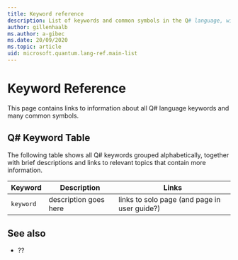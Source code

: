 ```yaml
---
title: Keyword reference
description: List of keywords and common symbols in the Q# language, with links to their respective pages in documentation
author: gillenhaalb
ms.author: a-gibec
ms.date: 20/09/2020
ms.topic: article
uid: microsoft.quantum.lang-ref.main-list
---
```


# Keyword Reference

This page contains links to information about all Q# language keywords and many common symbols. 

## Q# Keyword Table

The following table shows all Q# keywords grouped alphabetically, together with brief descriptions and links to relevant topics that contain more information.

|Keyword|Description|Links|
|-------|-----------|-----|
|`keyword`| description goes here |links to solo page (and page in user guide?)|


## See also

- ??